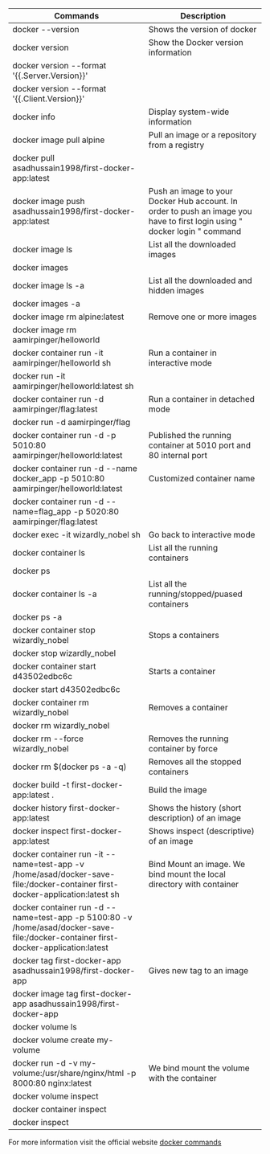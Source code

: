 | Commands | Description |
| ------ | ------ |
| docker --version | Shows the version of docker |
| docker version | Show the Docker version information |
| docker version --format '{{.Server.Version}}' |      |
| docker version --format '{{.Client.Version}}' |      |
| docker info | Display system-wide information |
| docker image pull alpine | Pull an image or a repository from a registry |
| docker pull asadhussain1998/first-docker-app:latest |      |   
| docker image push asadhussain1998/first-docker-app:latest | Push an image to your Docker Hub account. In order to push an image you have to first login using " docker login " command |
| docker image ls | List all the downloaded images |
| docker images |       |
| docker image ls -a | List all the downloaded and hidden images |
| docker images -a |       |
| docker image rm alpine:latest | Remove one or more images |
| docker image rm aamirpinger/helloworld |       |
| docker container run -it aamirpinger/helloworld sh | Run a container in interactive mode |
| docker run -it aamirpinger/helloworld:latest sh |
| docker container run -d aamirpinger/flag:latest | Run a container in detached mode |
| docker run -d aamirpinger/flag |
| docker container run -d -p 5010:80 aamirpinger/helloworld:latest | Published the running container at 5010 port and 80 internal port |
| docker container run -d --name docker_app -p 5010:80 aamirpinger/helloworld:latest | Customized container name |
| docker container run -d --name=flag_app -p 5020:80 aamirpinger/flag:latest |
| docker exec -it wizardly_nobel sh | Go back to interactive mode |
| docker container ls | List all the running containers |
| docker ps |
| docker container ls -a | List all the running/stopped/puased containers |
| docker ps -a |
| docker container stop wizardly_nobel | Stops a containers |
| docker stop wizardly_nobel |
| docker container start d43502edbc6c | Starts a container |
| docker start d43502edbc6c |
| docker container rm wizardly_nobel | Removes a container |
| docker rm wizardly_nobel |
| docker rm --force wizardly_nobel | Removes the running container by force |
| docker rm $(docker ps -a -q) | Removes all the stopped containers |
| docker build -t first-docker-app:latest . | Build the image |
| docker history first-docker-app:latest | Shows the history (short description) of an image |
| docker inspect first-docker-app:latest | Shows inspect (descriptive) of an image | 
| docker container run -it --name=test-app -v /home/asad/docker-save-file:/docker-container first-docker-application:latest sh | Bind Mount an image. We bind mount the local directory with container |
| docker container run -d --name=test-app -p 5100:80 -v /home/asad/docker-save-file:/docker-container first-docker-application:latest |
| docker tag first-docker-app asadhussain1998/first-docker-app | Gives new tag to an image |
| docker image tag first-docker-app asadhussain1998/first-docker-app |
| docker volume ls |
| docker volume create my-volume|
| docker run -d -v my-volume:/usr/share/nginx/html -p 8000:80 nginx:latest | We bind mount the volume with the container |
| docker volume inspect <Name of volume> |
| docker container inspect <ID> |
| docker inspect <ID> |
For more information visit the official website [docker commands](https://docs.docker.com/engine/reference/commandline/docker/)


